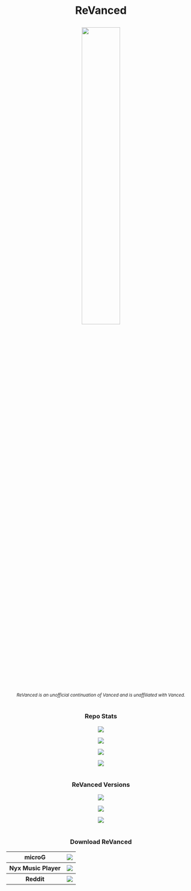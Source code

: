 # <p align="center"> ReVanced </p>

<p align="center">
<img src="https://is.gd/3We1to" style="width: 45%">
</p>

<p align="center">
<sub>
<i>
ReVanced is an unofficial continuation of Vanced and is unaffiliated with Vanced.
</i>
</sub>
</p>

#

### <p align="center"> Repo Stats </p>

<p align="center">
<img src="https://is.gd/3nm2yq">
</p>

<p align="center">
<img src="https://is.gd/vvohGP">
</p>

<p align="center">
<img src="https://is.gd/z310g9">
</p>

<p align="center">
<img src="https://is.gd/h8qCRh">
</p>

#

### <p align="center"> ReVanced Versions </p>

<p align="center">
<img src="https://is.gd/yEgnzO">
</p>

<p align="center">
<img src="https://is.gd/KxC7mV">
</p>

<p align="center">
<img src="https://is.gd/wH7KH6">
</p>

#

### <p align="center"> Download ReVanced </p>

<p align="center">
<table>

<tr>

<th> microG </th>
<th>
<a href="https://is.gd/bNc41D">
<img src="https://is.gd/NAHMQj">
</a>
</th></tr>

<tr>

<th> Nyx Music Player </th>
<th>
<a href="https://is.gd/6DGkB1">
<img src="https://is.gd/NAHMQj">
</a>
</th></tr>

<tr>

<th> Reddit </th>
<th>
<a href="https://is.gd/4vQ8j9">
<img src="https://is.gd/NAHMQj">
</a>
</th></tr>

</table>
</p>
